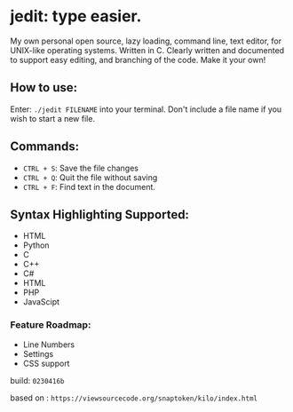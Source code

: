 # jedit: type easier.
My own personal open source, lazy loading, command line, text editor, for UNIX-like operating systems. Written in C. Clearly written and documented to support easy editing, and branching of the code. Make it your own!

## How to use:
Enter: `./jedit FILENAME` into your terminal. Don't include a file name if you wish to start a new file.

## Commands: 
+ `CTRL + S`: Save the file changes
+ `CTRL + Q`: Quit the file without saving
+ `CTRL + F`: Find text in the document.

## Syntax Highlighting Supported:
+ HTML
+ Python
+ C
+ C++
+ C#
+ HTML
+ PHP
+ JavaScipt

### Feature Roadmap:
  + Line Numbers
  + Settings
  + CSS support
 

build: `0230416b`
  
based on : `https://viewsourcecode.org/snaptoken/kilo/index.html`
